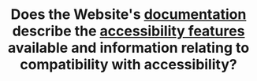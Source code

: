 ---
title: Does the Website's [documentation](#documentation) describe the [accessibility features](#fonctionnalite-d-accessibilite) available and information relating to compatibility with accessibility?
---